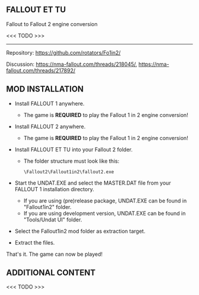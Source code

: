 FALLOUT ET TU
-------------

Fallout to Fallout 2 engine conversion

<<< TODO >>>

---

Repository: https://github.com/rotators/Fo1in2/

Discussion: https://nma-fallout.com/threads/218045/,
            https://nma-fallout.com/threads/217892/

MOD INSTALLATION
----------------

- Install FALLOUT 1 anywhere.
  - The game is **REQUIRED** to play the Fallout 1 in 2 engine conversion!

- Install FALLOUT 2 anywhere.
  - The game is **REQUIRED** to play the Fallout 1 in 2 engine conversion!

- Install FALLOUT ET TU into your Fallout 2 folder.
  - The folder structure must look like this:
    ```
    \Fallout2\Fallout1in2\fallout2.exe
    ```

- Start the UNDAT.EXE and select the MASTER.DAT file from your FALLOUT 1 installation directory.
  - If you are using (pre)release package, UNDAT.EXE can be found in "Fallout1in2" folder.
  - If you are using development version, UNDAT.EXE can be found in "Tools/Undat UI" folder.

- Select the Fallout1in2 mod folder as extraction target.

- Extract the files.

That's it. The game can now be played!


ADDITIONAL CONTENT
------------------

<<< TODO >>>
